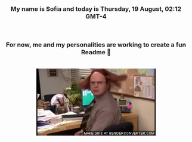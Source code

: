 


<div align="center">
<h3 >My name is Sofia and today is Thursday, 19 August, 02:12 GMT-4</h3><br>
<h3 >For now, me and my personalities are working to create a fun Readme 👋
</h3><br>
<img src='img/dwight.gif' alt='working...'/>
</div>
